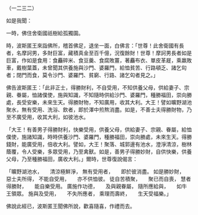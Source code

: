 （一二三二）

如是我聞：

一時，佛住舍衛國祇樹給孤獨園。

時，波斯匿王來詣佛所，稽首佛足，退坐一面，白佛言：「世尊！此舍衛國有長者，名摩訶男，多財巨富，藏積真金至百千億，況復餘財！世尊！摩訶男長者如是巨富，作如是食用：食麤碎米、食豆羹、食腐敗薑，著麤布衣、單皮革屣，乘羸敗車，戴樹葉蓋，未曾聞其供養施與沙門、婆羅門，給恤貧苦、行路頓乏、諸乞匃者；閉門而食，莫令沙門、婆羅門、貧窮、行路、諸乞匃者見之。」

佛告波斯匿王：「此非正士，得勝財利，不自受用，不知供養父母，供給妻子、宗親、眷屬，恤諸僕使，施與知識，不知隨時供給沙門、婆羅門，種勝福田，崇向勝處，長受安樂，未來生天。得勝財物，不知廣用，收其大利。大王！譬如曠野湖池聚水，無有受用、洗浴、飲者，即於澤中煎熬消盡。如是，不善士夫得勝財物，乃至不廣受用，收其大利，如彼池水。

「大王！有善男子得勝財利，快樂受用，供養父母，供給妻子、宗親、眷屬，給恤僕使，施諸知識，時時供養沙門、婆羅門，種勝福田，崇向勝處，未來生天。得勝錢財，能廣受用，倍收大利。譬如，大王！聚落、城郭邊有池水，澄淨清涼，樹林蔭覆，令人受樂，多眾受用，乃至禽獸。如是，善男子得勝妙財，自供快樂，供養父母，乃至種勝福田，廣收大利。」爾時，世尊復說偈言：

「曠野湖池水，　　清涼極鮮淨，
無有受用者，　　即於彼消盡。
如是勝妙財，　　惡士夫所得，
不能自受用，　　亦不供恤彼。
徒自苦積聚，　　聚已而自喪，
慧者得勝財，　　能自樂受用。
廣施作功德，　　及與親眷屬，
隨所應給與，　　如牛王領眾。
施與及受用，　　不失所應者，
乘理而壽終，　　生天受福樂。」

佛說此經已，波斯匿王聞佛所說，歡喜隨喜，作禮而去。






